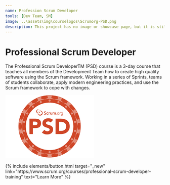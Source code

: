 ```yaml
---
name: Profession Scrum Developer
tools: [Dev Team, SM]
image: ..\assets\img\courselogos\Scrumorg-PSD.png
description: This project has no image or showcase page, but it is still a beautiful project inside out!
---
```


# Professional Scrum Developer

The Professional Scrum DeveloperTM (PSD) course is a 3-day course that teaches all members of the Development Team how to create high quality software using the Scrum framework. Working in a series of Sprints, teams of students collaborate, apply modern engineering practices, and use the Scrum framework to cope with changes.

![preview](..\assets\img\courselogos\Scrumorg-PSD.png)

<p class="text-center">
{% include elements/button.html target="_new" link="https://www.scrum.org/courses/professional-scrum-developer-training" text="Learn More" %}
</p>